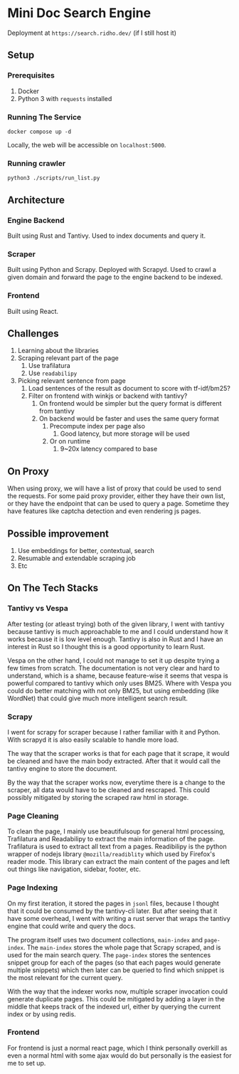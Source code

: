 # Mini Doc Search Engine

Deployment at `https://search.ridho.dev/` (if I still host it)

## Setup

### Prerequisites

1. Docker
2. Python 3 with `requests` installed


### Running The Service

`docker compose up -d`

Locally, the web will be accessible on `localhost:5000`.

### Running crawler

`python3 ./scripts/run_list.py`


## Architecture

### Engine Backend

Built using Rust and Tantivy. Used to index documents and query it.

### Scraper

Built using Python and Scrapy. Deployed with Scrapyd. Used to crawl a given domain and forward the page to the engine backend to be indexed.

### Frontend

Built using React.


## Challenges

1. Learning about the libraries
2. Scraping relevant part of the page
   1. Use trafilatura
   2. Use `readabilipy`
3. Picking relevant sentence from page
   1. Load sentences of the result as document to score with tf-idf/bm25?
   2. Filter on frontend with winkjs or backend with tantivy?
      1. On frontend would be simpler but the query format is different from tantivy
      2. On backend would be faster and uses the same query format
         1. Precompute index per page also
            1. Good latency, but more storage will be used
         2. Or on runtime
            1. 9~20x latency compared to base

## On Proxy

When using proxy, we will have a list of proxy that could be used to send the requests.
For some paid proxy provider, either they have their own list, or they have the endpoint that can be used to query a page.
Sometime they have features like captcha detection and even rendering js pages.

## Possible improvement

1. Use embeddings for better, contextual, search
2. Resumable and extendable scraping job
3. Etc

## On The Tech Stacks

### Tantivy vs Vespa

After testing (or atleast trying) both of the given library, I went with tantivy because tantivy is much approachable to me
and I could understand how it works because it is low level enough. Tantivy is also in Rust and I have an interest in Rust 
so I thought this is a good opportunity to learn Rust.

Vespa on the other hand, I could not manage to set it up despite trying a few times from scratch. 
The documentation is not very clear and hard to understand, which is a shame, because feature-wise
it seems that vespa is powerful compared to tantivy which only uses BM25. 
Where with Vespa you could do better matching with not only BM25, but using embedding (like WordNet)
that could give much more intelligent search result.

### Scrapy

I went for scrapy for scraper because I rather familiar with it and Python. With scrapyd it is also easily scalable to handle more load.

The way that the scraper works is that for each page that it scrape, it would be cleaned and have the main body extracted.
After that it would call the tantivy engine to store the document.

By the way that the scraper works now, everytime there is a change to the scraper, all data would have to be cleaned and rescraped.
This could possibly mitigated by storing the scraped raw html in storage.

### Page Cleaning

To clean the page, I mainly use beautifulsoup for general html processing, Trafilatura and Readabilipy to extract the main information of the page.
Trafilatura is used to extract all text from a pages.
Readibilipy is the python wrapper of nodejs library `@mozilla/readiblity` which used by Firefox's reader mode. 
This library can extract the main content of the pages and left out things like navigation, sidebar, footer, etc.

### Page Indexing

On my first iteration, it stored the pages in `jsonl` files, because I thought that it could be consumed by the tantivy-cli later.
But after seeing that it have some overhead, I went with writing a rust server that wraps the tantivy engine that could write and query the docs.

The program itself uses two document collections, `main-index` and `page-index`. 
The `main-index` stores the whole page that Scrapy scraped, and is used for the main search query.
The `page-index` stores the sentences snippet group for each of the pages (so that each pages would generate multiple snippets)
which then later can be queried to find which snippet is the most relevant for the current query.

With the way that the indexer works now, multiple scraper invocation could generate duplicate pages. 
This could be mitigated by adding a layer in the middle that keeps track of the indexed url, either by querying the current index or by using redis.


### Frontend

For frontend is just a normal react page, which I think personally overkill as even a normal html with some ajax would do
but personally is the easiest for me to set up.